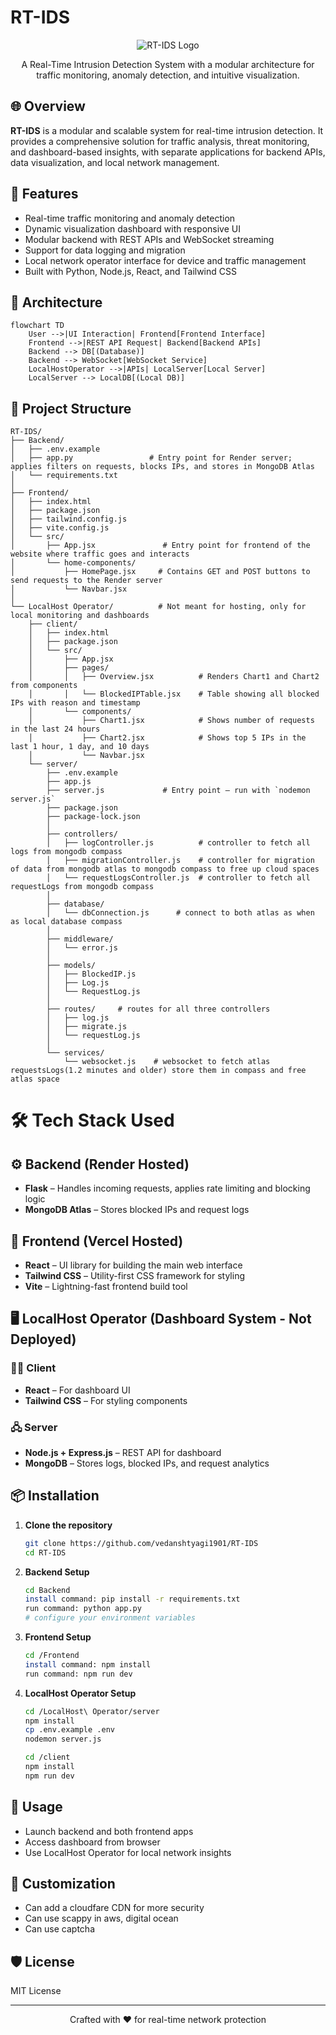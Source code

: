 # RT-IDS

<div align="center">

![RT-IDS Logo](https://img.shields.io/badge/RT--IDS-Network%20Security-green?style=for-the-badge\&logo=linux)

A Real-Time Intrusion Detection System with a modular architecture for traffic monitoring, anomaly detection, and intuitive visualization.

</div>

## 🌐 Overview

**RT-IDS** is a modular and scalable system for real-time intrusion detection. It provides a comprehensive solution for traffic analysis, threat monitoring, and dashboard-based insights, with separate applications for backend APIs, data visualization, and local network management.

## 🌟 Features

* Real-time traffic monitoring and anomaly detection
* Dynamic visualization dashboard with responsive UI
* Modular backend with REST APIs and WebSocket streaming
* Support for data logging and migration
* Local network operator interface for device and traffic management
* Built with Python, Node.js, React, and Tailwind CSS

## 🧠 Architecture

```mermaid
flowchart TD
    User -->|UI Interaction| Frontend[Frontend Interface]
    Frontend -->|REST API Request| Backend[Backend APIs]
    Backend --> DB[(Database)]
    Backend --> WebSocket[WebSocket Service]
    LocalHostOperator -->|APIs| LocalServer[Local Server]
    LocalServer --> LocalDB[(Local DB)]
```

## 📁 Project Structure

```
RT-IDS/
├── Backend/
│   ├── .env.example
│   ├── app.py                 # Entry point for Render server; applies filters on requests, blocks IPs, and stores in MongoDB Atlas
│   └── requirements.txt
│
├── Frontend/
│   ├── index.html
│   ├── package.json
│   ├── tailwind.config.js
│   ├── vite.config.js
│   └── src/
│       ├── App.jsx               # Entry point for frontend of the website where traffic goes and interacts
│       └── home-components/
│           ├── HomePage.jsx     # Contains GET and POST buttons to send requests to the Render server
│           └── Navbar.jsx
│
└── LocalHost Operator/          # Not meant for hosting, only for local monitoring and dashboards
    ├── client/
    │   ├── index.html
    │   ├── package.json
    │   └── src/
    │       ├── App.jsx
    │       ├── pages/
    │       │   ├── Overview.jsx          # Renders Chart1 and Chart2 from components
    │       │   └── BlockedIPTable.jsx    # Table showing all blocked IPs with reason and timestamp
    │       └── components/
    │           ├── Chart1.jsx            # Shows number of requests in the last 24 hours
    │           ├── Chart2.jsx            # Shows top 5 IPs in the last 1 hour, 1 day, and 10 days
    │           └── Navbar.jsx
    └── server/
        ├── .env.example
        ├── app.js
        ├── server.js             # Entry point – run with `nodemon server.js`
        ├── package.json
        ├── package-lock.json
        │
        ├── controllers/
        │   ├── logController.js          # controller to fetch all logs from mongodb compass
        │   ├── migrationController.js    # controller for migration of data from mongodb atlas to mongodb compass to free up cloud spaces
        │   └── requestLogsController.js  # controller to fetch all requestLogs from mongodb compass
        │
        ├── database/
        │   └── dbConnection.js      # connect to both atlas as when as local database compass
        │
        ├── middleware/
        │   └── error.js
        │
        ├── models/
        │   ├── BlockedIP.js
        │   ├── Log.js
        │   └── RequestLog.js
        │
        ├── routes/     # routes for all three controllers
        │   ├── log.js
        │   ├── migrate.js
        │   └── requestLog.js
        │
        └── services/
            └── websocket.js    # websocket to fetch atlas requestsLogs(1.2 minutes and older) store them in compass and free atlas space
```
# 🛠️ Tech Stack Used

## ⚙️ Backend (Render Hosted)
* **Flask** – Handles incoming requests, applies rate limiting and blocking logic
* **MongoDB Atlas** – Stores blocked IPs and request logs

## 🎨 Frontend (Vercel Hosted)
* **React** – UI library for building the main web interface
* **Tailwind CSS** – Utility-first CSS framework for styling
* **Vite** – Lightning-fast frontend build tool

## 🖥️ LocalHost Operator (Dashboard System - Not Deployed)
### 🧑‍💻 Client
* **React** – For dashboard UI
* **Tailwind CSS** – For styling components

### 🖧 Server
* **Node.js + Express.js** – REST API for dashboard
* **MongoDB** – Stores logs, blocked IPs, and request analytics

## 📦 Installation

1. **Clone the repository**

   ```bash
   git clone https://github.com/vedanshtyagi1901/RT-IDS
   cd RT-IDS
   ```

2. **Backend Setup**

   ```bash
   cd Backend
   install command: pip install -r requirements.txt
   run command: python app.py
   # configure your environment variables
   ```

3. **Frontend Setup**

   ```bash
   cd /Frontend
   install command: npm install
   run command: npm run dev
   ```

4. **LocalHost Operator Setup**

   ```bash
   cd /LocalHost\ Operator/server
   npm install
   cp .env.example .env
   nodemon server.js
   ```

   ```bash
   cd /client
   npm install
   npm run dev
   ```

## 🚀 Usage

* Launch backend and both frontend apps
* Access dashboard from browser
* Use LocalHost Operator for local network insights

## 🔧 Customization

* Can add a cloudfare CDN for more security
* Can use scappy in aws, digital ocean
* Can use captcha 

## 🛡️ License

MIT License

---

<div align="center">
  <p>Crafted with ❤️ for real-time network protection</p>
</div>
